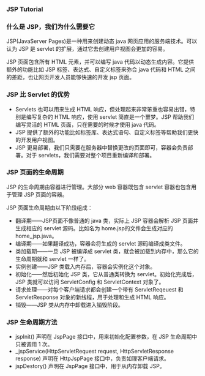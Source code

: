 ### JSP Tutorial

### 什么是 JSP，我们为什么需要它
JSP(JavaServer Pages)是一种用来创建动态 java 网页应用的服务端技术。可以认为 JSP 是 servlet 的扩展，通过它去创建用户视图会更加的容易。

JSP 页面包含所有 HTML 元素，并可以编写 java 代码以动态生成内容。它提供额外的功能比如 JSP 标签、表达式、自定义标签来弥合 java 代码和 HTML 之间的差距，也让网页开发人员能够快速的开发 jsp 页面。

### JSP 比 Servlet 的优势
* Servlets 也可以用来生成 HTML 响应，但处理起来非常笨重也容易出错，特别是编写复杂的 HTML 响应，使用 servlet 简直是一个噩梦。JSP 帮助我们编写灵活的 HTML 页面，只在需要的时候才使用 java 代码。
* JSP 提供了额外的功能比如标签库、表达式语句、自定义标签等帮助我们更快的开发用户视图。
* JSP 更易部署，我们只需要在服务器中替换更改的页面即可，容器会负责部署。对于 servlets，我们需要对整个项目重新编译和部署。

### JSP 页面的生命周期
JSP 的生命周期由容器进行管理。大部分 web 容器既包含 servlet 容器也包含用于管理 JSP 页面的容器。

JSP 页面生命周期由以下阶段组成：
* 翻译期——JSP页面不像普通的 java 类，实际上 JSP 容器会解析 JSP 页面并生成相应的 servlet 源码。比如名为 home.jsp的文件会生成对应的 home_jsp.java。
* 编译期——如果翻译成功，容器会将生成的 servlet 源码编译成类文件。
* 类加载期——一旦 JSP 被编译成 servlet 类，就会被加载到内存中，那么它的生命周期就和 servlet 一样了。
* 实例创建——JSP 类载入内存后，容器会实例化这个对象。
* 初始化——然后初始化 JSP 类，它从普通类转换为 servlet。初始化完成后，JSP 类就可以访问 ServletConfig 和 ServletContext 对象了。
* 请求处理——对每个客户端请求都会创建一个带有 ServletReqeuest 和 ServletResponse 对象的新线程，用于处理和生成 HTML 响应。
* 销毁——JSP 类从内存中卸载进入销毁阶段。

### JSP 生命周期方法
* jspInit() 声明在 JspPage 接口中，用来初始化配置参数，在 JSP 生命周期中只被调用 1 次。
* _jspService(HttpServletRequest request, HttpServletResponse response) 声明在 HttpJspPage 接口中，负责如理客户端请求。
* jspDestory() 声明在 JspPage 接口中，用于从内存卸载 JSP。





























